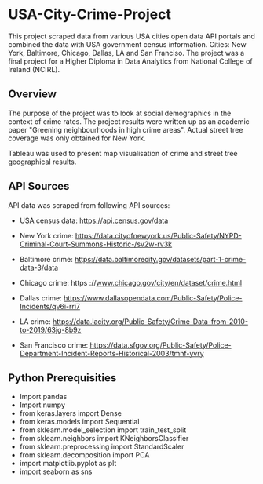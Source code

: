 # USA-City-Crime-Project
This project scraped data from various USA cities open data API portals and combined the data with USA government census information. Cities: New York, Baltimore, Chicago, Dallas, LA and San Franciso. The project was a final project for a Higher Diploma in Data Analytics from National College of Ireland (NCIRL). 
## Overview
The purpose of the project was to look at social demographics in the context of crime rates. The project results were written up as an academic paper "Greening neighbourhoods in high crime areas". Actual street tree coverage was only obtained for New York. 

Tableau was used to present map visualisation of crime and street tree geographical results. 

## API Sources
API data was scraped from following API sources: 
* USA census data: https://api.census.gov/data

* New York crime: https://data.cityofnewyork.us/Public-Safety/NYPD-Criminal-Court-Summons-Historic-/sv2w-rv3k
* Baltimore crime: https://data.baltimorecity.gov/datasets/part-1-crime-data-3/data
* Chicago crime: https ://www.chicago.gov/city/en/dataset/crime.html
* Dallas crime: https://www.dallasopendata.com/Public-Safety/Police-Incidents/qv6i-rri7
* LA crime: https://data.lacity.org/Public-Safety/Crime-Data-from-2010-to-2019/63jg-8b9z
* San Francisco crime: https://data.sfgov.org/Public-Safety/Police-Department-Incident-Reports-Historical-2003/tmnf-yvry
## Python Prerequisities
* Import pandas
* Import numpy
* from keras.layers import Dense
* from keras.models import Sequential
* from sklearn.model_selection import train_test_split
* from sklearn.neighbors import KNeighborsClassifier
* from sklearn.preprocessing import StandardScaler
* from sklearn.decomposition import PCA
* import matplotlib.pyplot as plt
* import seaborn as sns
